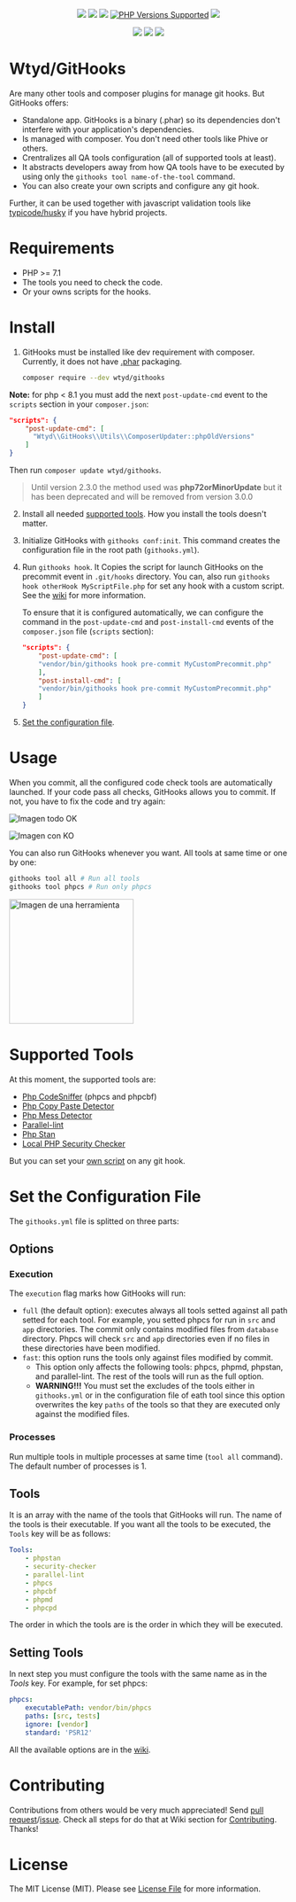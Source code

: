 

<p align="center">
    <a href="https://github.com/Wtyd/githooks/commits/" title="Last Commit"><img src="https://img.shields.io/github/last-commit/Wtyd/githooks"></a>
    <a href="https://github.com/Wtyd/githooks/issues" title="Open Issues"><img src="https://img.shields.io/github/issues/Wtyd/githooks"></a>
    <a href="https://github.com/Wtyd/githooks/blob/master/LICENSE" title="License"><img src="https://img.shields.io/github/license/Wtyd/githooks"></a>
    <a href="#tada-php-support" title="PHP Versions Supported"><img alt="PHP Versions Supported" src="https://img.shields.io/badge/php-7.1%20to%208.2-777bb3.svg?logo=php&logoColor=white&labelColor=555555"></a> 
    <img src="https://img.shields.io/github/v/release/Wtyd/githooks">
</p>
<p align="center">
  <a href="https://github.com/Wtyd/githooks/actions?query=workflow%3A%22Code Analysis%22" title="Build"><img src="https://github.com/Wtyd/githooks/workflows/Code Analysis/badge.svg"></a>
  <a href="https://github.com/Wtyd/githooks/actions?query=workflow%3A%22Main Tests%22" title="Build"><img src="https://github.com/Wtyd/githooks/workflows/Main Tests/badge.svg"></a>
  <a href="https://github.com/Wtyd/githooks/actions?query=workflow%3A%22Schedule CI%22" title="Build"><img src="https://github.com/Wtyd/githooks/workflows/Schedule CI/badge.svg"></a>
</p>

# Wtyd/GitHooks
Are many other tools and composer plugins for manage git hooks. But GitHooks offers:
* Standalone app. GitHooks is a binary (.phar) so its dependencies don't interfere with your application's dependencies.
* Is managed with composer. You don't need other tools like Phive or others.
* Crentralizes all QA tools configuration (all of supported tools at least).
* It abstracts developers away from how QA tools have to be executed by using only the `githooks tool name-of-the-tool` command.
* You can also create your own scripts and configure any git hook.

Further, it can be used together with javascript validation tools like [typicode/husky](https://github.com/typicode/husky) if you have hybrid projects.

# Requirements
* PHP >= 7.1
* The tools you need to check the code.
* Or your owns scripts for the hooks.

# Install
1. GitHooks must be installed like dev requirement with composer. Currently, it does not have [.phar](https://www.php.net/phar) packaging.
    ```bash
    composer require --dev wtyd/githooks
    ```
**Note:** for php < 8.1 you must add the next `post-update-cmd` event to the `scripts` section in your `composer.json`:

```json
"scripts": {
    "post-update-cmd": [
      "Wtyd\\GitHooks\\Utils\\ComposerUpdater::phpOldVersions"
    ]
}
```
Then run `composer update wtyd/githooks`.

> Until version 2.3.0 the method used was **php72orMinorUpdate** but it has been deprecated and will be removed from version 3.0.0


2. Install all needed [supported tools](#supported-tools). How you install the tools doesn't matter.

3. Initialize GitHooks with `githooks conf:init`. This command creates the configuration file in the root path (`githooks.yml`).
4. Run `githooks hook`. It Copies the script for launch GitHooks on the precommit event in `.git/hooks` directory. You can, also run `githooks hook otherHook MyScriptFile.php` for set any hook with a custom script. See the [wiki](https://github.com/Wtyd/githooks/wiki/Console%20Commands#hook) for more information.

    To ensure that it is configured automatically, we can configure the command in the `post-update-cmd` and `post-install-cmd` events of the `composer.json` file (`scripts` section):

    ```json
    "scripts": {
        "post-update-cmd": [
        "vendor/bin/githooks hook pre-commit MyCustomPrecommit.php"
        ],
        "post-install-cmd": [
        "vendor/bin/githooks hook pre-commit MyCustomPrecommit.php"
        ]
    }
    ```

5. [Set the configuration file](#Set-the-configuration-file).

# Usage
When you commit, all the configured code check tools are automatically launched. If your code pass all checks, GitHooks allows you to commit. If not, you have to fix the code and try again:
<p>
    <img src="https://i.ibb.co/F0m9ZfV/Git-Hooks-OK.png" alt="Imagen todo OK">
</p>
<p>
    <img src="https://i.ibb.co/VWb6Ks4/Git-Hooks-KO.png" alt="Imagen con KO">
</p>

You can also run GitHooks whenever you want. All tools at same time or one by one:
```bash
githooks tool all # Run all tools
githooks tool phpcs # Run only phpcs
```
<p>
    <img src="https://i.ibb.co/tXPb9Sn/phpmd.png" alt="Imagen de una herramienta" height="225">
</p>

# Supported Tools
At this moment, the supported tools are:
* [Php CodeSniffer](https://github.com/squizlabs/PHP_CodeSniffer) (phpcs and phpcbf)
* [Php Copy Paste Detector](https://github.com/sebastianbergmann/phpcpd)
* [Php Mess Detector](https://phpmd.org/)
* [Parallel-lint](https://github.com/php-parallel-lint/PHP-Parallel-Lint)
* [Php Stan](https://github.com/phpstan/phpstan)
* [Local PHP Security Checker](https://github.com/fabpot/local-php-security-checker)

But you can set your [own script](https://github.com/Wtyd/githooks/wiki/Console%20Commands#set-your-own-script) on any git hook.

# Set the Configuration File
The `githooks.yml` file is splitted on three parts:

## Options
### Execution
The `execution` flag marks how GitHooks will run:
* `full` (the default option): executes always all tools setted against all path setted for each tool.
    For example, you setted phpcs for run in `src` and `app` directories. The commit only contains modified files from `database` directory. Phpcs will check `src` and `app` directories even if no files in these directories have been modified.
* `fast`: this option runs the tools only against files modified by commit.
    * This option only affects the following tools: phpcs, phpmd, phpstan, and parallel-lint. The rest of the tools will run as the full option.
    * **WARNING!!!** You must set the excludes of the tools either in `githooks.yml` or in the configuration file of eath tool since this
option overwrites the key `paths` of the tools so that they are executed only against the modified files.

### Processes
Run multiple tools in multiple processes at same time (`tool all` command). The default number of processes is 1.

## Tools
It is an array with the name of the tools that GitHooks will run. The name of the tools is their executable. If you want all the tools to be executed, the `Tools` key will be as follows:
```yml
Tools:
    - phpstan
    - security-checker
    - parallel-lint
    - phpcs
    - phpcbf
    - phpmd
    - phpcpd
```
The order in which the tools are is the order in which they will be executed.

## Setting Tools
In next step you must configure the tools with the same name as in the *Tools* key. For example, for set phpcs:
```yml
phpcs:
    executablePath: vendor/bin/phpcs
    paths: [src, tests]
    ignore: [vendor]
    standard: 'PSR12'
```

All the available options are in the [wiki](https://github.com/Wtyd/githooks/wiki/ConfigurationFile).

# Contributing
Contributions from others would be very much appreciated! Send [pull request](https://github.com/Wtyd/githooks/pulls)/[issue](https://github.com/Wtyd/githooks/issues). Check all steps for do that at Wiki section for [Contributing](https://github.com/Wtyd/githooks/wiki/Contributing). Thanks!

# License
The MIT License (MIT). Please see [License File](/LICENSE) for more information.
